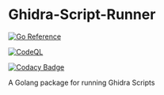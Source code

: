 # Ghidra-Script-Runner

[![Go Reference](https://pkg.go.dev/badge/github.com/Xenios91/Ghidra-Script-Runner.svg)](https://pkg.go.dev/github.com/Xenios91/Ghidra-Script-Runner)

[![CodeQL](https://github.com/Xenios91/Ghidra-Script-Runner/actions/workflows/codeql-analysis.yml/badge.svg?branch=main)](https://github.com/Xenios91/Ghidra-Script-Runner/actions/workflows/codeql-analysis.yml)

[![Codacy Badge](https://api.codacy.com/project/badge/Grade/010c2b7739eb426993754e9be90eda21)](https://app.codacy.com/gh/Xenios91/Ghidra-Script-Runner?utm_source=github.com&utm_medium=referral&utm_content=Xenios91/Ghidra-Script-Runner&utm_campaign=Badge_Grade_Settings)

A Golang package for running Ghidra Scripts

